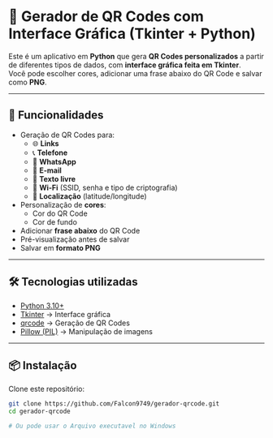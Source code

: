 # 📱 Gerador de QR Codes com Interface Gráfica (Tkinter + Python)

Este é um aplicativo em **Python** que gera **QR Codes personalizados** a partir de diferentes tipos de dados, com **interface gráfica feita em Tkinter**.  
Você pode escolher cores, adicionar uma frase abaixo do QR Code e salvar como **PNG**.

---

## 🚀 Funcionalidades

- Geração de QR Codes para:
  - 🌐 **Links**
  - 📞 **Telefone**
  - 💬 **WhatsApp**
  - 📧 **E-mail**
  - 📝 **Texto livre**
  - 📶 **Wi-Fi** (SSID, senha e tipo de criptografia)
  - 📍 **Localização** (latitude/longitude)
- Personalização de **cores**:
  - Cor do QR Code
  - Cor de fundo
- Adicionar **frase abaixo** do QR Code
- Pré-visualização antes de salvar
- Salvar em **formato PNG**

---

## 🛠️ Tecnologias utilizadas

- [Python 3.10+](https://www.python.org/)
- [Tkinter](https://docs.python.org/3/library/tkinter.html) → Interface gráfica
- [qrcode](https://pypi.org/project/qrcode/) → Geração de QR Codes
- [Pillow (PIL)](https://pillow.readthedocs.io/) → Manipulação de imagens

---

## 📦 Instalação

Clone este repositório:

```bash
git clone https://github.com/Falcon9749/gerador-qrcode.git
cd gerador-qrcode

# Ou pode usar o Arquivo executavel no Windows
